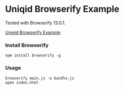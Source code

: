 # Uniqid Browserify Example
Tested with Browserify 13.0.1.

[Uniqid Browserify Example](http://i.imgur.com/ubwYKEt.png)

### Install Browserify
```
npm install browserify -g
```

### Usage
```
browserify main.js -o bundle.js
open index.html
```
